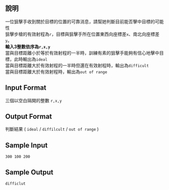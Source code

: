 ## 說明 ##
一位狙擊手收到關於目標的位置的可靠消息，請幫她判斷目前能否擊中目標的可能性<br>
狙擊步槍的有效射程為`r`，目標與狙擊手所在位置東西向座標差`x`、南北向座標差`y`。<br>
<b>輸入3整數依序為`r,x,y`</b> <br> 
當與目標距離小於等於有效射程的一半時，訓練有素的狙擊手能夠有信心地擊中目標，此時輸出為`ideal`<br>
當與目標距離大於有效射程的一半時但還在有效射程時，輸出為`difficult`<br>
當與目標距離大於有效射程時，輸出為`out of range`<br>
## Input Format ##
三個以空白隔開的整數 `r,x,y`

## Output Format ##

判斷結果 ( `ideal` / `diffilcult` / `out of range` )

## Sample Input ##
```
300 100 200
```
## Sample Output ##
```
difficlut
```
